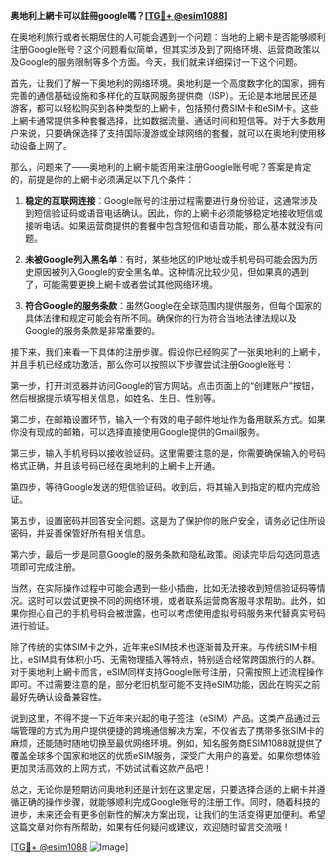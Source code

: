 **奥地利上網卡可以註冊google嗎？[[TG💪+ @esim1088](https://t.me/s/esim1088)]**

在奥地利旅行或者长期居住的人可能会遇到一个问题：当地的上網卡是否能够顺利注册Google账号？这个问题看似简单，但其实涉及到了网络环境、运营商政策以及Google的服务限制等多个方面。今天，我们就来详细探讨一下这个问题。

首先，让我们了解一下奥地利的网络环境。奥地利是一个高度数字化的国家，拥有完善的通信基础设施和多样化的互联网服务提供商（ISP）。无论是本地居民还是游客，都可以轻松购买到各种类型的上網卡，包括预付费SIM卡和eSIM卡。这些上網卡通常提供多种套餐选择，比如数据流量、通话时间和短信等。对于大多数用户来说，只要确保选择了支持国际漫游或全球网络的套餐，就可以在奥地利使用移动设备上网了。

那么，问题来了——奥地利的上網卡能否用来注册Google账号呢？答案是肯定的，前提是你的上網卡必须满足以下几个条件：

1. **稳定的互联网连接**：Google账号的注册过程需要进行身份验证，这通常涉及到短信验证码或语音电话确认。因此，你的上網卡必须能够稳定地接收短信或接听电话。如果运营商提供的套餐中包含短信和语音功能，那么基本就没有问题。

2. **未被Google列入黑名单**：有时，某些地区的IP地址或手机号码可能会因为历史原因被列入Google的安全黑名单。这种情况比较少见，但如果真的遇到了，可能需要更换上網卡或者尝试其他网络环境。

3. **符合Google的服务条款**：虽然Google在全球范围内提供服务，但每个国家的具体法律和规定可能会有所不同。确保你的行为符合当地法律法规以及Google的服务条款是非常重要的。

接下来，我们来看一下具体的注册步骤。假设你已经购买了一张奥地利的上網卡，并且手机已经成功激活，那么你可以按照以下步骤尝试注册Google账号：

第一步，打开浏览器并访问Google的官方网站。点击页面上的“创建账户”按钮，然后根据提示填写相关信息，如姓名、生日、性别等。

第二步，在邮箱设置环节，输入一个有效的电子邮件地址作为备用联系方式。如果你没有现成的邮箱，可以选择直接使用Google提供的Gmail服务。

第三步，输入手机号码以接收验证码。这里需要注意的是，你需要确保输入的号码格式正确，并且该号码已经在奥地利的上網卡上开通。

第四步，等待Google发送的短信验证码。收到后，将其输入到指定的框内完成验证。

第五步，设置密码并回答安全问题。这是为了保护你的账户安全，请务必记住所设密码，并妥善保管好所有相关信息。

第六步，最后一步是同意Google的服务条款和隐私政策。阅读完毕后勾选同意选项即可完成注册。

当然，在实际操作过程中可能会遇到一些小插曲，比如无法接收到短信验证码等情况。这时可以尝试更换不同的网络环境，或者联系运营商客服寻求帮助。此外，如果你担心自己的手机号码会被泄露，也可以考虑使用虚拟号码服务来代替真实号码进行验证。

除了传统的实体SIM卡之外，近年来eSIM技术也逐渐普及开来。与传统SIM卡相比，eSIM具有体积小巧、无需物理插入等特点，特别适合经常跨国旅行的人群。对于奥地利上網卡而言，eSIM同样支持Google账号注册，只需按照上述流程操作即可。不过需要注意的是，部分老旧机型可能不支持eSIM功能，因此在购买之前最好先确认设备兼容性。

说到这里，不得不提一下近年来兴起的电子签注（eSIM）产品。这类产品通过云端管理的方式为用户提供便捷的跨境通信解决方案，不仅省去了携带多张SIM卡的麻烦，还能随时随地切换至最优网络环境。例如，知名服务商ESIM1088就提供了覆盖全球多个国家和地区的优质eSIM服务，深受广大用户的喜爱。如果你想体验更加灵活高效的上网方式，不妨试试看这款产品吧！

总之，无论你是短期访问奥地利还是计划在这里定居，只要选择合适的上網卡并遵循正确的操作步骤，就能够顺利完成Google账号的注册工作。同时，随着科技的进步，未来还会有更多创新性的解决方案出现，让我们的生活变得更加便利。希望这篇文章对你有所帮助，如果有任何疑问或建议，欢迎随时留言交流哦！

[[TG💪+ @esim1088](https://t.me/s/esim1088) ![Image](https://i.postimg.cc/4NQfJmqS/Snipaste-2025-05-13-00-14-12.png)]